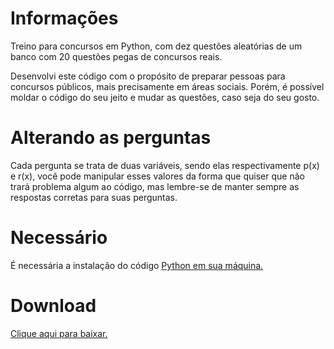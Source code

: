 # Informações
Treino para concursos em Python, com dez questões aleatórias de um banco com 20 questões pegas de concursos reais.

Desenvolvi este código com o propósito de preparar pessoas para concursos públicos, mais precisamente em áreas sociais. Porém, é possível moldar o código do seu jeito e mudar as questões, caso seja do seu gosto.

# Alterando as perguntas
Cada pergunta se trata de duas variáveis, sendo elas respectivamente p(x) e r(x), você pode manipular esses valores da forma que quiser que não trará problema algum ao código, mas lembre-se de manter sempre as respostas corretas para suas perguntas.

# Necessário
É necessária a instalação do código [Python em sua máquina.](https://www.python.org/ftp/python/3.11.0/python-3.11.0-amd64.exe)

# Download 
[Clique aqui para baixar.](https://github.com/grabel7/concurso/releases/tag/Python)
